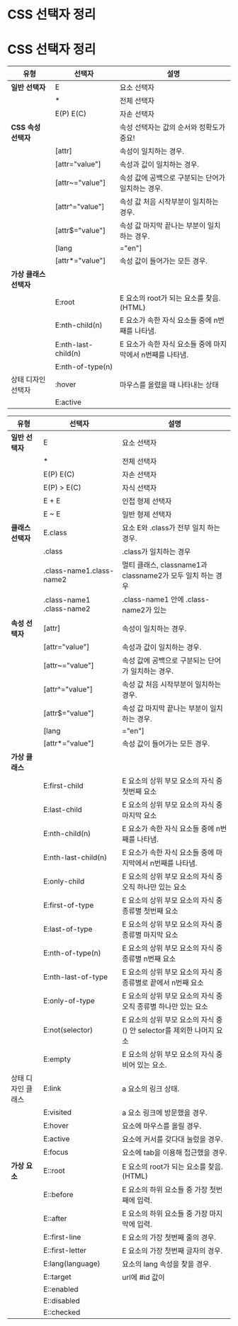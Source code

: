 # CSS 선택자 정리

# CSS 선택자 정리

유형 | 선택자 | 설명
--- | --- | ---
**일반 선택자**| E | 요소 선택자
     | * | 전체 선택자
     | E(P) E(C) | 자손 선택자
**CSS 속성 선택자** | 	 | 속성 선택자는 값의 순서와 정확도가 중요!
		| [attr] | 속성이 일치하는 경우.
		| [attr="value"] | 속성과 값이 일치하는 경우.
		| [attr~="value"] | 속성 값에 공백으로 구분되는 단어가 일치하는 경우.
		| [attr^="value"] | 속성 값 처음 시작부분이 일치하는 경우.
		| [attr$="value"] | 속성 값 마지막 끝나는 부분이 일치하는 경우.
		| [lang|="en"] | 속성 값에 (-)하이픈으로 구분되는 단어가 일치하는 경우
		| [attr*="value"] | 속성 값이 들어가는 모든 경우.
**가상 클래스 선택자** |		| 		
		| E:root | E 요소의 root가 되는 요소를 찾음. (HTML)
		| E:nth-child(n) | E 요소가 속한 자식 요소들 중에 n번째를 나타냄.
		| E:nth-last-child(n) | E 요소가 속한 자식 요소들 중에 마지막에서 n번째를 나타냄.
		| E:nth-of-type(n) | 
 상태 디자인 선택자 | :hover | 마우스를 올렸을 때 나타내는 상태
 		| E:active




유형 | 선택자 | 설명
--- | --- | ---
**일반 선택자** | E | 요소 선택자
     | * | 전체 선택자
     | E(P) E(C) | 자손 선택자
     | E(P) > E(C) | 자식 선택자
     | E + E | 인접 형제 선택자
     | E ~ E | 일반 형제 선택자
**클래스 선택자**| E.class | 요소 E와 .class가 전부 일치 하는 경우.
		| .class | .class가 일치하는 경우
		| .class-name1.class-name2 | 멀티 클래스, classname1과 classname2가 모두 일치 하는 경우
		| .class-name1 .class-name2 | .class-name1 안에 .class-name2가 있는
**속성 선택자** | [attr] | 속성이 일치하는 경우.
		| [attr="value"] | 속성과 값이 일치하는 경우.
		| [attr~="value"] | 속성 값에 공백으로 구분되는 단어가 일치하는 경우.
		| [attr^="value"] | 속성 값 처음 시작부분이 일치하는 경우.
		| [attr$="value"] | 속성 값 마지막 끝나는 부분이 일치하는 경우.
		| [lang|="en"] | 속성 값에 (-)하이픈으로 구분되는 단어가 일치하는 경우
		| [attr*="value"] | 속성 값이 들어가는 모든 경우.
**가상 클래스** | 
         | E:first-child | E 요소의 상위 부모 요소의 자식 중 첫번째 요소
         | E:last-child | E 요소의 상위 부모 요소의 자식 중 마지막 요소
 		| E:nth-child(n) | E 요소가 속한 자식 요소들 중에 n번째를 나타냄.
		| E:nth-last-child(n) | E 요소가 속한 자식 요소들 중에 마지막에서 n번째를 나타냄.
         | E:only-child | E 요소의 상위 부모 요소의 자식 중 오직 하나만 있는 요소
         | E:first-of-type | E 요소의 상위 부모 요소의 자식 중 종류별 첫번째 요소
         | E:last-of-type | E 요소의 상위 부모 요소의 자식 중 종류별 마지막 요소
         | E:nth-of-type(n) | E 요소의 상위 부모 요소의 자식 중 종류별 n번째 요소
         | E:nth-last-of-type | E 요소의 상위 부모 요소의 자식 중 종류별로 끝에서 n번째 요소
         | E:only-of-type | E 요소의 상위 부모 요소의 자식 중 오직 종류별 하나만 있는 요소
         | E:not(selector) | E 요소의 상위 부모 요소의 자식 중 () 안 selector를 제외한 나머지 요소
 		| E:empty | E 요소의 상위 부모 요소의 자식 중 비어 있는 요소.
상태 디자인 클래스 | E:link | a 요소의 링크 상태.
         | E:visited | a 요소 링크에 방문했을 경우.
         | E:hover | 요소에 마우스를 올릴 경우.
         | E:active | 요소에 커서를 갖다대 눌렀을 경우.
         | E:focus | 요소에 tab을 이용해 접근했을 경우.
**가상 요소** | E::root | E 요소의 root가 되는 요소를 찾음. (HTML) 
		| E::before | E 요소의 하위 요소들 중 가장 첫번째에 입력.
		| E::after | E 요소의 하위 요소들 중 가장 마지막에 입력.
		| E::first-line | E 요소의 가장 첫번째 줄의 경우.
		| E::first-letter | E 요소의 가장 첫번째 글자의 경우.
		| E:lang(language) | 요소의 lang 속성을 찾을 경우.
        | E::target | url에 #id 값이 
        | E::enabled |
        | E::disabled |
        | E::checked |
